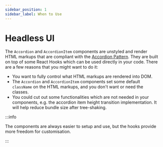 ```yaml
---
sidebar_position: 1
sidebar_label: When to Use
---
```


# Headless UI

The `Accordion` and `AccordionItem` components are unstyled and render HTML markups that are compliant
with the [Accordion Pattern](https://www.w3.org/WAI/ARIA/apg/patterns/accordion/).
They are built on top of some React Hooks which can be used directly in your code. There are a few reasons that you might want to do it:

- You want to fully control what HTML markups are rendered into DOM.
- The `Accordion` and `AccordionItem` components set some default `className` on the HTML
  markups, and you don't want or need the classes.
- You could cut out some functionalities which are not needed in your components, e.g. the accordion item height transition implementation. It will help reduce bundle size after tree-shaking.

:::info

The components are always easier to setup and use, but the hooks provide more freedom for customisation.

:::
